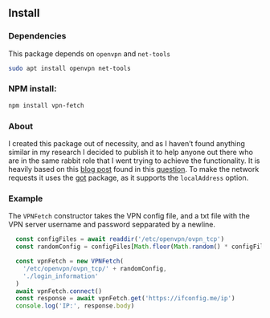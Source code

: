 
## Install
### Dependencies
This package depends on ```openvpn``` and ```net-tools```
```sh
sudo apt install openvpn net-tools

```
### NPM install:
```sh
npm install vpn-fetch
```
### About

I created this package out of necessity, and as I haven’t found anything similar in my research I decided to publish it to help anyone out there who are in the same rabbit role that I went trying to achieve the functionality. It is heavily based on this [blog post](http://www.georgiecasey.com/2013/07/26/how-to-use-overplay-and-other-vpns-as-a-curl-proxy/) found in this [question](https://serverfault.com/questions/653496/use-openvpn-tun-device-for-specific-request). To make the network requests it uses the [got](https://www.npmjs.com/package/got) package, as it supports the ```localAddress``` option.

### Example
The ```VPNFetch``` constructor takes the VPN config file, and a txt file with the VPN server username and password sepparated by a newline.

```js
  const configFiles = await readdir('/etc/openvpn/ovpn_tcp')
  const randomConfig = configFiles[Math.floor(Math.random() * configFiles.length)]

  const vpnFetch = new VPNFetch(
    '/etc/openvpn/ovpn_tcp/' + randomConfig,
    './login_information'
  )
  await vpnFetch.connect()
  const response = await vpnFetch.get('https://ifconfig.me/ip')
  console.log('IP:', response.body)

```
